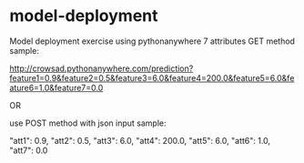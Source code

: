# model-deployment
Model deployment exercise using pythonanywhere
7 attributes
GET method sample:

http://crowsad.pythonanywhere.com/prediction?feature1=0.9&feature2=0.5&feature3=6.0&feature4=200.0&feature5=6.0&feature6=1.0&feature7=0.0

OR

use POST method with json input sample:

"att1": 0.9,
"att2": 0.5,
"att3": 6.0,
"att4": 200.0,
"att5": 6.0,
"att6": 1.0,
"att7": 0.0
